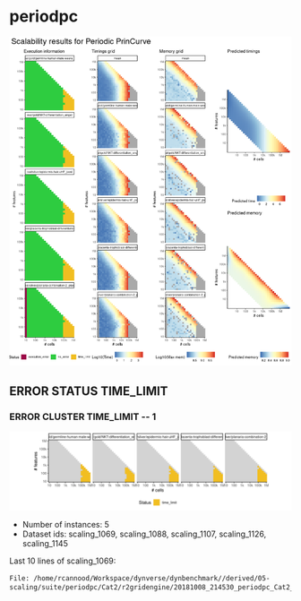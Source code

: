 # periodpc
![Overview](periodpc.png)

## ERROR STATUS TIME_LIMIT

### ERROR CLUSTER TIME_LIMIT -- 1
![Cluster plot](error_class_plots/periodpc_time_limit_1.png)

 * Number of instances: 5
 * Dataset ids: scaling_1069, scaling_1088, scaling_1107, scaling_1126, scaling_1145

Last 10 lines of scaling_1069:
```
File: /home/rcannood/Workspace/dynverse/dynbenchmark//derived/05-scaling/suite/periodpc/Cat2/r2gridengine/20181008_214530_periodpc_Cat2_kzjNm2d9Dq/log/log.389.e.txt
```


